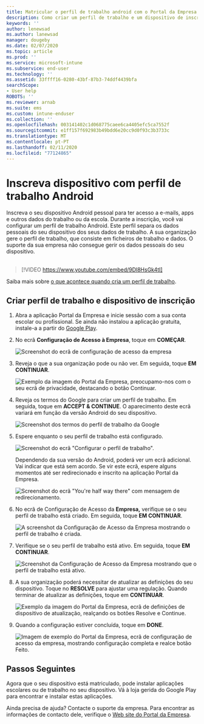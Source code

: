 ```yaml
---
title: Matricular o perfil de trabalho android com o Portal da Empresa Intune  Microsoft Docs
description: Como criar um perfil de trabalho e um dispositivo de inscrição com o Intune Company Portal.
keywords: ''
author: lenewsad
ms.author: lanewsad
manager: dougeby
ms.date: 02/07/2020
ms.topic: article
ms.prod: ''
ms.service: microsoft-intune
ms.subservice: end-user
ms.technology: ''
ms.assetid: 33ffff16-0280-43bf-87b3-74ddf4439bfa
searchScope:
- User help
ROBOTS: ''
ms.reviewer: arnab
ms.suite: ems
ms.custom: intune-enduser
ms.collection: ''
ms.openlocfilehash: 003141402c1d068775caee6ca4405efc5ca7552f
ms.sourcegitcommit: e1ff157f692983b49bdd6e20cc9d0f93c3b3733c
ms.translationtype: MT
ms.contentlocale: pt-PT
ms.lasthandoff: 02/11/2020
ms.locfileid: "77124865"
---
```

# <a name="enroll-device-with-android-work-profile"></a>Inscreva dispositivo com perfil de trabalho Android

Inscreva o seu dispositivo Android pessoal para ter acesso a e-mails, apps e outros dados do trabalho ou da escola. Durante a inscrição, você vai configurar um perfil de trabalho Android. Este perfil separa os dados pessoais do seu dispositivo dos seus dados de trabalho. A sua organização gere o perfil de trabalho, que consiste em ficheiros de trabalho e dados. O suporte da sua empresa não consegue gerir os dados pessoais do seu dispositivo.  
</br>
> [!VIDEO https://www.youtube.com/embed/9Dl8HsGk4tI]

Saiba mais sobre [o que acontece quando cria um perfil de trabalho](what-happens-when-you-create-a-work-profile-android.md).

## <a name="create-work-profile-and-enroll-device"></a>Criar perfil de trabalho e dispositivo de inscrição

1. Abra a aplicação Portal da Empresa e inicie sessão com a sua conta escolar ou profissional. Se ainda não instalou a aplicação gratuita, instale-a a partir do [Google Play](https://play.google.com/store/apps/details?id=com.microsoft.windowsintune.companyportal).  

2. No ecrã **Configuração de Acesso à Empresa**, toque em **COMEÇAR**.  

    ![Screenshot do ecrã de configuração de acesso da empresa](./media/access-setup-work-profile-1911.png)  

3. Reveja o que a sua organização pode ou não ver. Em seguida, toque **EM CONTINUAR**. 

    ![Exemplo da imagem do Portal da Empresa, preocupamo-nos com o seu ecrã de privacidade, destacando o botão Continuar.](./media/android-privacy-screen-1911.png)  

4. Reveja os termos do Google para criar um perfil de trabalho. Em seguida, toque em **ACCEPT & CONTINUE**. O aparecimento deste ecrã variará em função da versão Android do seu dispositivo. 

    ![Screenshot dos termos do perfil de trabalho da Google](./media/android-wp-05-1908.png)  

5. Espere enquanto o seu perfil de trabalho está configurado.  

    ![Screenshot do ecrã "Configurar o perfil de trabalho".](./media/android-wp-05a-1908.png)  

   Dependendo da sua versão do Android, poderá ver um ecrã adicional. Vai indicar que está sem acordo. Se vir este ecrã, espere alguns momentos até ser redirecionado e inscrito na aplicação Portal da Empresa.  

    ![Screenshot do ecrã "You're half way there" com mensagem de redirecionamento.](./media/android-wp-05b-1908.png)  

6. No ecrã de Configuração de Acesso da **Empresa,** verifique se o seu perfil de trabalho está criado. Em seguida, toque **EM CONTINUAR**.  

    ![A screenshot da Configuração de Acesso da Empresa mostrando o perfil de trabalho é criada.](./media/work-profile-complete-1911.png)  

7. Verifique se o seu perfil de trabalho está ativo. Em seguida, toque **EM CONTINUAR**. 

    ![Screenshot da Configuração de Acesso da Empresa mostrando que o perfil de trabalho está ativo.](./media/work-profile-active-1911.png)  

8. A sua organização poderá necessitar de atualizar as definições do seu dispositivo. Toque no **RESOLVE** para ajustar uma regulação. Quando terminar de atualizar as definições, toque em **CONTINUAR**.    

    ![Exemplo da imagem do Portal da Empresa, ecrã de definições de dispositivo de atualização, realçando os botões Resolve e Continue.](./media/resolve-settings-1911.png) 


9. Quando a configuração estiver concluída, toque em **DONE**.  

    ![Imagem de exemplo do Portal da Empresa, ecrã de configuração de acesso da empresa, mostrando configuração completa e realce botão Feito.](./media/work-profile-done-1911.png)  


## <a name="next-steps"></a>Passos Seguintes  

Agora que o seu dispositivo está matriculado, pode instalar aplicações escolares ou de trabalho no seu dispositivo. Vá à loja gerida do Google Play para encontrar e instalar estas aplicações. 

Ainda precisa de ajuda? Contacte o suporte da empresa. Para encontrar as informações de contacto dele, verifique o [Web site do Portal da Empresa](https://go.microsoft.com/fwlink/?linkid=2010980).
